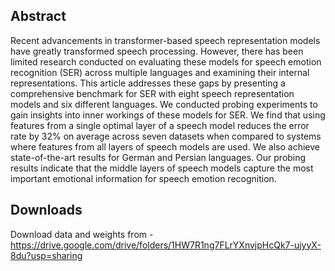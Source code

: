 ## Abstract
Recent advancements in transformer-based speech representation models have greatly transformed speech processing. However, there has been limited research conducted on evaluating these models for speech emotion recognition (SER) across multiple languages and examining their internal representations. This article addresses these gaps by presenting a comprehensive benchmark for SER with eight speech representation models and six different languages. We conducted probing experiments to gain insights into inner workings of these models for SER. We find that using features from a single optimal layer of a speech model reduces the error rate by 32\% on average across seven datasets when compared to systems where features from all layers of speech models are used. We also achieve state-of-the-art results for German and Persian languages.  Our probing results indicate that the middle layers of speech models capture the most important emotional information for speech emotion recognition.

## Downloads

Download data and weights from - https://drive.google.com/drive/folders/1HW7R1ng7FLrYXnvjpHcQk7-ujyyX-8du?usp=sharing